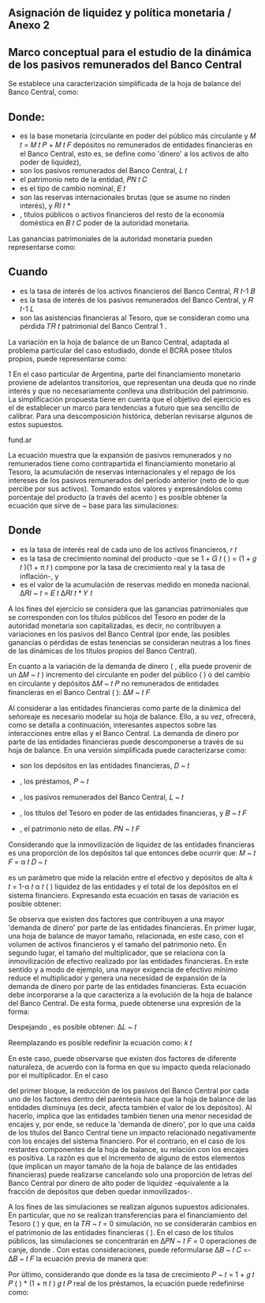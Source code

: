 ## Asignación de liquidez y política monetaria / Anexo 2

## Marco conceptual para el estudio de la dinámica de los pasivos remunerados del Banco Central

Se establece una caracterización simplificada de la hoja de balance del Banco Central, como:

<!-- formula-not-decoded -->

## Donde:

- es la base monetaria (circulante en poder del público más circulante y 𝑀 𝑡 = 𝑀 𝑡 𝑃 + 𝑀 𝑡 𝐹 depósitos no remunerados de entidades financieras en el Banco Central, esto es, se define como 'dinero' a los activos de alto poder de liquidez),
- son los pasivos remunerados del Banco Central, 𝐿 𝑡
- el patrimonio neto de la entidad, 𝑃𝑁 𝑡 𝐶
- es el tipo de cambio nominal, 𝐸 𝑡
- son las reservas internacionales brutas (que se asume no rinden interés), y 𝑅𝐼 𝑡 *
- , títulos públicos o activos financieros del resto de la economía doméstica en 𝐵 𝑡 𝐶 poder de la autoridad monetaria.

Las ganancias patrimoniales de la autoridad monetaria pueden representarse como:

<!-- formula-not-decoded -->

## Cuando

- es la tasa de interés de los activos financieros del Banco Central, 𝑅 𝑡-1 𝐵
- es la tasa de interés de los pasivos remunerados del Banco Central, y 𝑅 𝑡-1 𝐿
- son las asistencias financieras al Tesoro, que se consideran como una pérdida 𝑇𝑅 𝑡 patrimonial del Banco Central 1 .

La variación en la hoja de balance de un Banco Central, adaptada al problema particular del caso estudiado, donde el BCRA posee títulos propios, puede representarse como:

<!-- formula-not-decoded -->

1 En el caso particular de Argentina, parte del financiamiento monetario proviene de adelantos transitorios, que representan una deuda que no rinde interés y que no necesariamente conlleva una distribución del patrimonio. La simplificación propuesta tiene en cuenta que el objetivo del ejercicio es el de establecer un marco para tendencias a futuro que sea sencillo de calibrar. Para una descomposición histórica, deberían revisarse algunos de estos supuestos.

fund.ar

La ecuación muestra que la expansión de pasivos remunerados y no remunerados tiene como contrapartida el financiamiento monetario al Tesoro, la acumulación de reservas internacionales y el repago de los intereses de los pasivos remunerados del período anterior (neto de lo que percibe por sus activos). Tomando estos valores y expresándolos como porcentaje del producto (a través del acento ) es posible obtener la ecuación que sirve de ~ base para las simulaciones:

<!-- formula-not-decoded -->

## Donde

- es la tasa de interés real de cada uno de los activos financieros, 𝑟 𝑡
- es la tasa de crecimiento nominal del producto -que se 1 + 𝐺 𝑡 ( ) = (1 + 𝑔 𝑡 )(1 + π 𝑡 ) compone por la tasa de crecimiento real y la tasa de inflación-, y
- es el valor de la acumulación de reservas medido en moneda nacional. ∆𝑅𝐼 ~ 𝑡 = 𝐸 𝑡 ∆𝑅𝐼 𝑡 * 𝑌 𝑡

A los fines del ejercicio se considera que las ganancias patrimoniales que se corresponden con los títulos públicos del Tesoro en poder de la autoridad monetaria son capitalizadas, es decir, no contribuyen a variaciones en los pasivos del Banco Central (por ende, las posibles ganancias o pérdidas de estas tenencias se consideran neutras a los fines de las dinámicas de los títulos propios del Banco Central).

En cuanto a la variación de la demanda de dinero ( , ella puede provenir de un ∆𝑀 ~ 𝑡 ) incremento del circulante en poder del público ( ) o del cambio en circulante y depósitos ∆𝑀 ~ 𝑡 𝑃 no remunerados de entidades financieras en el Banco Central ( ): ∆𝑀 ~ 𝑡 𝐹

<!-- formula-not-decoded -->

Al considerar a las entidades financieras como parte de la dinámica del señoreaje es necesario modelar su hoja de balance. Ello, a su vez, ofrecerá, como se detalla a continuación, interesantes aspectos sobre las interacciones entre ellas y el Banco Central. La demanda de dinero por parte de las entidades financieras puede descomponerse a través de su hoja de balance. En una versión simplificada puede caracterizarse como:

<!-- formula-not-decoded -->

- son los depósitos en las entidades financieras, 𝐷 ~ 𝑡
- , los préstamos, 𝑃 ~ 𝑡
- , los pasivos remunerados del Banco Central, 𝐿 ~ 𝑡

- , los títulos del Tesoro en poder de las entidades financieras, y 𝐵 ~ 𝑡 𝐹
- , el patrimonio neto de ellas. 𝑃𝑁 ~ 𝑡 𝐹

Considerando que la inmovilización de liquidez de las entidades financieras es una proporción de los depósitos tal que entonces debe ocurrir que: 𝑀 ~ 𝑡 𝐹 = α 𝑡 𝐷 ~ 𝑡

<!-- formula-not-decoded -->

es un parámetro que mide la relación entre el efectivo y depósitos de alta 𝑘 𝑡 = 1-α 𝑡 α 𝑡 ( ) liquidez de las entidades y el total de los depósitos en el sistema financiero. Expresando esta ecuación en tasas de variación es posible obtener:

<!-- formula-not-decoded -->

Se observa que existen dos factores que contribuyen a una mayor 'demanda de dinero' por parte de las entidades financieras. En primer lugar, una hoja de balance de mayor tamaño, relacionada, en este caso, con el volumen de activos financieros y el tamaño del patrimonio neto. En segundo lugar, el tamaño del multiplicador, que se relaciona con la inmovilización de efectivo realizado por las entidades financieras. En este sentido y a modo de ejemplo, una mayor exigencia de efectivo mínimo reduce el multiplicador y genera una necesidad de expansión de la demanda de dinero por parte de las entidades financieras. Esta ecuación debe incorporarse a la que caracteriza a la evolución de la hoja de balance del Banco Central. De esta forma, puede obtenerse una expresión de la forma:

<!-- formula-not-decoded -->

Despejando , es posible obtener: ∆𝐿 ~ 𝑡

<!-- formula-not-decoded -->

Reemplazando es posible redefinir la ecuación como: 𝑘 𝑡

<!-- formula-not-decoded -->

En este caso, puede observarse que existen dos factores de diferente naturaleza, de acuerdo con la forma en que su impacto queda relacionado por el multiplicador. En el caso

del primer bloque, la reducción de los pasivos del Banco Central por cada uno de los factores dentro del paréntesis hace que la hoja de balance de las entidades disminuya (es decir, afecta también el valor de los depósitos). Al hacerlo, implica que las entidades también tienen una menor necesidad de encajes y, por ende, se reduce la 'demanda de dinero', por lo que una caída de los títulos del Banco Central tiene un impacto relacionado negativamente con los encajes del sistema financiero. Por el contrario, en el caso de los restantes componentes de la hoja de balance, su relación con los encajes es positiva. La razón es que el incremento de alguno de estos elementos (que implican un mayor tamaño de la hoja de balance de las entidades financieras) puede realizarse cancelando solo una proporción de letras del Banco Central por dinero de alto poder de liquidez -equivalente a la fracción de depósitos que deben quedar inmovilizados-.

A los fines de las simulaciones se realizan algunos supuestos adicionales. En particular, que no se realizan transferencias para el financiamiento del Tesoro ( ) y que, en la 𝑇𝑅 ~ 𝑡 = 0 simulación, no se considerarán cambios en el patrimonio de las entidades financieras ( ). En el caso de los títulos públicos, las simulaciones se concentrarán en ∆𝑃𝑁 ~ 𝑡 𝐹 = 0 operaciones de canje, donde . Con estas consideraciones, puede reformularse ∆𝐵 ~ 𝑡 𝐶 =- ∆𝐵 ~ 𝑡 𝐹 la ecuación previa de manera que:

<!-- formula-not-decoded -->

Por último, considerando que donde es la tasa de crecimiento 𝑃 ~ 𝑡 = 1 + 𝑔 𝑡 𝑃 ( ) * (1 + π 𝑡 ) 𝑔 𝑡 𝑃 real de los préstamos, la ecuación puede redefinirse como:

<!-- formula-not-decoded -->